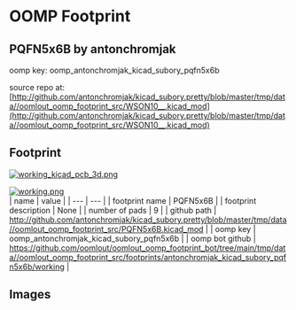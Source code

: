 # OOMP Footprint  
## PQFN5x6B  by antonchromjak  
  
oomp key: oomp_antonchromjak_kicad_subory_pqfn5x6b  
  
source repo at: [http://github.com/antonchromjak/kicad_subory.pretty/blob/master/tmp/data//oomlout_oomp_footprint_src/WSON10__.kicad_mod](http://github.com/antonchromjak/kicad_subory.pretty/blob/master/tmp/data//oomlout_oomp_footprint_src/WSON10__.kicad_mod)  
## Footprint  
  
[![working_kicad_pcb_3d.png](working_kicad_pcb_3d_600.png)](working_kicad_pcb_3d.png)  
  
[![working.png](working_600.png)](working.png)  
| name | value | 
| --- | --- | 
| footprint name | PQFN5x6B | 
| footprint description | None | 
| number of pads | 9 | 
| github path | http://github.com/antonchromjak/kicad_subory.pretty/blob/master/tmp/data//oomlout_oomp_footprint_src/PQFN5x6B.kicad_mod | 
| oomp key | oomp_antonchromjak_kicad_subory_pqfn5x6b | 
| oomp bot github | https://github.com/oomlout/oomlout_oomp_footprint_bot/tree/main/tmp/data//oomlout_oomp_footprint_src/footprints/antonchromjak_kicad_subory_pqfn5x6b/working | 
## Images  
